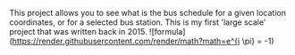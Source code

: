 This project allows you to see what is the bus schedule for a given location coordinates, or for a selected bus station.
This is my first 'large scale' project that was written back in 2015.
![formula](https://render.githubusercontent.com/render/math?math=e^{i \pi} = -1)
